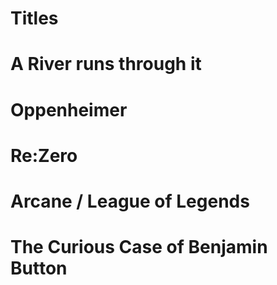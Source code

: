 # Titles

# A River runs through it
# Oppenheimer
# Re:Zero
# Arcane / League of Legends
# The Curious Case of Benjamin Button
